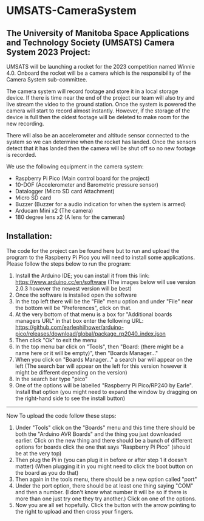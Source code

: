 # UMSATS-CameraSystem
The University of Manitoba Space Applications and Technology Society (UMSATS) Camera System 2023 Project:
-------------------------------------------------------------------------------------------------------------------------------------------------------------------------

UMSATS will be launching a rocket for the 2023 competition named Winnie 4.0. Onboard the rocket will be a camera which is the responsibility of the Camera System sub-committee.

The camera system will record footage and store it in a local storage device. If there is time near the end of the project our team will also try and live stream the video to the ground station. Once the system is powered the camera will start to record almost instantly. However, if the storage of the device is full then the oldest footage will be deleted to make room for the new recording.

There will also be an accelerometer and altitude sensor connected to the system so we can determine when the rocket has landed. Once the sensors detect that it has landed then the camera will be shut off so no new footage is recorded.

We use the following equipment in the camera system:
- Raspberry Pi Pico (Main control board for the project)
- 10-DOF (Accelerometer and Barometric pressure sensor)
- Datalogger (Micro SD card Attachment)
- Micro SD card
- Buzzer (Buzzer for a audio indication for when the system is armed)
- Arducam Mini x2 (The camera)
- 180 degree lens x2 (A lens for the cameras)



Installation:
-------------------------------------------------------------------------------------------------------------------------------------------------------------------------
The code for the project can be found here but to run and upload the program to the Raspberry Pi Pico you will need to install some applications. Please follow the steps below to run the program:
1. Install the Arduino IDE; you can install it from this link: https://www.arduino.cc/en/software (The images below will use version 2.0.3 however the newest version will be best)
2. Once the software is installed open the software
3. In the top left there will be the "File" menu option and under "File" near the bottom will be "Preferences", click on that.
4. At the very bottom of that menu is a box for "Additional boards managers URL" in that box enter the following URL: https://github.com/earlephilhower/arduino-pico/releases/download/global/package_rp2040_index.json
5. Then click "Ok" to exit the menu
6. In the top menu bar click on "Tools", then "Board: (there might be a name here or it will be empty)", then "Boards Manager..."
7. When you click on "Boards Manager..." a search bar will appear on the left (The search bar will appear on the left for this version however it might be different depending on the version)
8. In the search bar type "pico"
9. One of the options will be labelled "Raspberry Pi Pico/RP240 by Earle". Install that option (you might need to expand the window by dragging on the right-hand side to see the install button)
_______________________________________________________________________________________________________________________________________________________________________
Now To upload the code follow these steps:
1. Under "Tools" click on the "Boards" menu and this time there should be both the "Arduino AVR Boards" and the thing you just downloaded earlier. Click on the new thing and there should be a bunch of different options for boards click the one that says "Raspberry Pi Pico" (should be at the very top) 
2. Then plug the Pi in (you can plug it in before or after step 1 it doesn't matter) (When plugging it in you might need to click the boot button on the board as you do that)
3. Then again in the tools menu, there should be a new option called "port"
4. Under the port option, there should be at least one thing saying "COM" and then a number. (I don't know what number it will be so if there is more than one just try one they try another.) Click on one of the options.
5. Now you are all set hopefully. Click the button with the arrow pointing to the right to upload and then cross your fingers.
